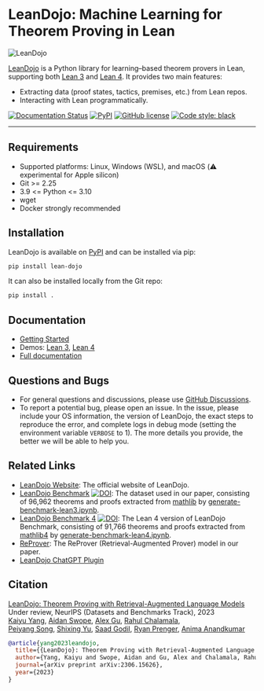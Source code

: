 LeanDojo: Machine Learning for Theorem Proving in Lean
======================================================

![LeanDojo](https://github.com/lean-dojo/LeanDojo/blob/main/images/LeanDojo.jpg)

[LeanDojo](https://leandojo.org/) is a Python library for learning–based theorem provers in Lean, supporting both [Lean 3](https://github.com/leanprover-community/lean) and [Lean 4](https://leanprover.github.io/). It provides two main features:

* Extracting data (proof states, tactics, premises, etc.) from Lean repos.
* Interacting with Lean programmatically.


[![Documentation Status](https://readthedocs.org/projects/leandojo/badge/?version=latest)](https://leandojo.readthedocs.io/en/latest/?badge=latest) [![PyPI](https://img.shields.io/pypi/v/lean-dojo)](https://pypi.org/project/lean-dojo/) [![GitHub license](https://img.shields.io/github/license/MineDojo/MineDojo)](https://github.com/MineDojo/MineDojo/blob/main/LICENSE) [![Code style: black](https://img.shields.io/badge/code%20style-black-000000.svg)](https://github.com/psf/black) 

______________________________________________________________________

## Requirements

* Supported platforms: Linux, Windows (WSL), and macOS (:warning: experimental for Apple silicon)
* Git >= 2.25
* 3.9 <= Python <= 3.10
* wget
* Docker strongly recommended


## Installation

LeanDojo is available on [PyPI](https://pypi.org/project/lean-dojo/) and can be installed via pip:
```bash
pip install lean-dojo
```

It can also be installed locally from the Git repo:
```bash
pip install .
```


## Documentation

* [Getting Started](https://leandojo.readthedocs.io/en/latest/getting-started.html)
* Demos: [Lean 3](https://github.com/lean-dojo/LeanDojo/blob/main/scripts/demo-lean3.ipynb), [Lean 4](https://github.com/lean-dojo/LeanDojo/blob/main/scripts/demo-lean4.ipynb)
* [Full documentation](https://leandojo.readthedocs.io/en/latest/index.html)


## Questions and Bugs

* For general questions and discussions, please use [GitHub Discussions](https://github.com/lean-dojo/LeanDojo/discussions).  
* To report a potential bug, please open an issue. In the issue, please include your OS information, the version of LeanDojo, the exact steps to reproduce the error, and complete logs in debug mode (setting the environment variable `VERBOSE` to 1). The more details you provide, the better we will be able to help you. 


## Related Links

* [LeanDojo Website](https://leandojo.org/): The official website of LeanDojo.
* [LeanDojo Benchmark](https://zenodo.org/record/8016386) [![DOI](https://zenodo.org/badge/DOI/10.5281/zenodo.8242196.svg)](https://doi.org/10.5281/zenodo.8242196): The dataset used in our paper, consisting of 96,962 theorems and proofs extracted from [mathlib](https://github.com/leanprover-community/mathlib/commits/32a7e535287f9c73f2e4d2aef306a39190f0b504) by [generate-benchmark-lean3.ipynb](./scripts/generate-benchmark-lean3.ipynb). 
* [LeanDojo Benchmark 4](https://zenodo.org/record/8040110) [![DOI](https://zenodo.org/badge/DOI/10.5281/zenodo.8242200.svg)](https://doi.org/10.5281/zenodo.8242200): The Lean 4 version of LeanDojo Benchmark, consisting of 91,766 theorems and proofs extracted from [mathlib4](https://github.com/leanprover-community/mathlib4/commit/5a919533f110b7d76410134a237ee374f24eaaad) by [generate-benchmark-lean4.ipynb](./scripts/generate-benchmark-lean4.ipynb).
* [ReProver](https://github.com/lean-dojo/ReProver): The ReProver (Retrieval-Augmented Prover) model in our paper.
* [LeanDojo ChatGPT Plugin](https://github.com/lean-dojo/LeanDojoChatGPT)


## Citation

[LeanDojo: Theorem Proving with Retrieval-Augmented Language Models](https://leandojo.org/)      
Under review, NeurIPS (Datasets and Benchmarks Track), 2023  
[Kaiyu Yang](https://yangky11.github.io/), [Aidan Swope](https://aidanswope.com/about), [Alex Gu](https://minimario.github.io/), [Rahul Chalamala](https://rchalamala.github.io/),  
[Peiyang Song](https://peiyang-song.github.io/), [Shixing Yu](https://billysx.github.io/), [Saad Godil](https://www.linkedin.com/in/saad-godil-9728353/), [Ryan Prenger](https://www.linkedin.com/in/ryan-prenger-18797ba1/), [Anima Anandkumar](http://tensorlab.cms.caltech.edu/users/anima/)

```bibtex
@article{yang2023leandojo,
  title={{LeanDojo}: Theorem Proving with Retrieval-Augmented Language Models},
  author={Yang, Kaiyu and Swope, Aidan and Gu, Alex and Chalamala, Rahul and Song, Peiyang and Yu, Shixing and Godil, Saad and Prenger, Ryan and Anandkumar, Anima},
  journal={arXiv preprint arXiv:2306.15626},
  year={2023}
}
```
